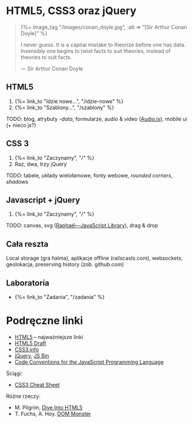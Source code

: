 # HTML5, CSS3 oraz jQuery

<blockquote>
 {%= image_tag "/images/conan_doyle.jpg", :alt => "[Sir Arthur Conan Doyle]" %}
 <p>
   I never guess. It is a capital mistake to theorize before one has
   data. Insensibly one begins to twist facts to suit theories, instead
   of theories to suit facts.
 </p>
 <p class="author">— Sir Arthur Conan Doyle</p>
</blockquote>


## HTML5

1. {%= link_to "Idzie nowe…", "/idzie-nowe" %}
1. {%= link_to "Szablony…", "/szablony" %}

TODO: blog, atrybuty *-data*, formularze, 
audio & video ([Audio.js](http://kolber.github.com/audiojs/)),
mobile ui (+ nieco js?)


## CSS 3

1. {%= link_to "Zaczynamy", "/" %}
1. Raz, dwa, trzy jQuery

TODO: tabele, układy wielołamowe, fonty webowe, *rounded corners*,
*shadows*


## Javascript + jQuery

1. {%= link_to "Zaczynamy", "/" %}

TODO: canvas, svg ([Raphaël—JavaScript Library](http://raphaeljs.com/)),
drag & drop


## Cała reszta

Local storage (gra halma), aplikacje offline (railscasts.com), 
websockets, geolokacja, preserving history (zob. github.com)


## Laboratoria

*  {%= link_to "Zadania", "/zadania" %}


# Podręczne linki

* [HTML5](http://html5.org/) – najważniejsze linki
* [HTML5 Draft](http://www.whatwg.org/specs/web-apps/current-work/multipage/)
* [CSS3.info](http://www.css3.info/)
* [jQuery](http://jquery.com/), [JS Bin](http://jsbin.com/)
* [Code Conventions for the JavaScript Programming Language](http://javascript.crockford.com/code.html)

Ściągi:

* [CSS3 Cheat Sheet](http://www.smashingmagazine.com/2009/07/13/css-3-cheat-sheet-pdf/)

Różne rzeczy:

* M. Pilgrim, [Dive Into HTML5](http://diveintohtml5.org/)
* T. Fuchs, A. Hoy. [DOM Monster](http://mir.aculo.us/dom-monster/)
